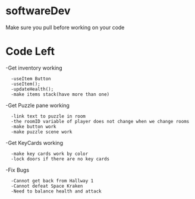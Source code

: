 # softwareDev
Make sure you pull before working on your code

# Code Left

-Get inventory working
      
      -useItem Button
      -useItem();
      -updateHealth();
      -make items stack(have more than one)
      
-Get Puzzle pane working
      
      -link text to puzzle in room
      -the roomID variable of player does not change when we change rooms
      -make button work
      -make puzzle scene work
      
-Get KeyCards working
      
      -make key cards work by color
      -lock doors if there are no key cards
    
-Fix Bugs
      
      -Cannot get back from Hallway 1
      -Cannot defeat Space Kraken
      -Need to balance health and attack
      
